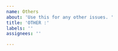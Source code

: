 ```yaml
---
name: Others
about: 'Use this for any other issues. '
title: 'OTHER :'
labels: ''
assignees: ''

---
```




